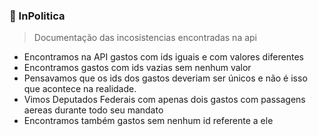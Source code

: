 ### 💸 InPolitica
> Documentação das incosistencias encontradas na api

- Encontramos na API gastos com ids iguais e com valores diferentes
- Encontramos gastos com ids vazias sem nenhum valor
- Pensavamos que os ids dos gastos deveriam ser únicos e não é isso que acontece na realidade.
- Vimos Deputados Federais com apenas dois gastos com passagens aereas durante todo seu mandato
- Encontramos também gastos sem nenhum id referente a ele
